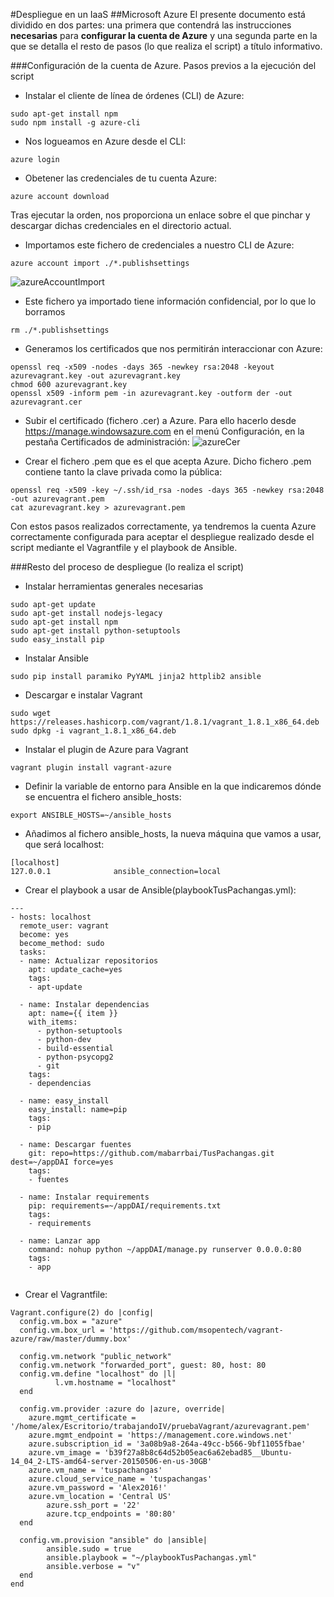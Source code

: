 #Despliegue en un IaaS
##Microsoft Azure
El presente documento está dividido en dos partes: una primera que contendrá las instrucciones **necesarias** para **configurar la cuenta de Azure** y una segunda parte en la que se detalla el resto de pasos (lo que realiza el script) a título informativo.

###Configuración de la cuenta de Azure. Pasos previos a la ejecución del script
* Instalar el cliente de línea de órdenes (CLI) de Azure:
~~~
sudo apt-get install npm
sudo npm install -g azure-cli
~~~

* Nos logueamos en Azure desde el CLI:
~~~
azure login
~~~

* Obetener las credenciales de tu cuenta Azure:
~~~
azure account download
~~~
Tras ejecutar la orden, nos proporciona un enlace sobre el que pinchar y descargar dichas credenciales en el directorio actual.

* Importamos este fichero de credenciales a nuestro CLI de Azure:
~~~
azure account import ./*.publishsettings
~~~
![azureAccountImport](http://i1016.photobucket.com/albums/af281/raperaco/azureAccountImport_zpsnau5ww1e.png)

* Este fichero ya importado tiene información confidencial, por lo que lo borramos
~~~
rm ./*.publishsettings
~~~

* Generamos los certificados que nos permitirán interaccionar con Azure:
~~~
openssl req -x509 -nodes -days 365 -newkey rsa:2048 -keyout azurevagrant.key -out azurevagrant.key
chmod 600 azurevagrant.key
openssl x509 -inform pem -in azurevagrant.key -outform der -out azurevagrant.cer
~~~

* Subir el certificado (fichero .cer) a Azure. Para ello hacerlo desde https://manage.windowsazure.com en el menú Configuración, en la pestaña Certificados de administración:
![azureCer](http://i1016.photobucket.com/albums/af281/raperaco/azureCer_zpsxqfr6spb.png)

* Crear el fichero .pem que es el que acepta Azure. Dicho fichero .pem contiene tanto la clave privada como la pública:
~~~
openssl req -x509 -key ~/.ssh/id_rsa -nodes -days 365 -newkey rsa:2048 -out azurevagrant.pem
cat azurevagrant.key > azurevagrant.pem
~~~


Con estos pasos realizados correctamente, ya tendremos la cuenta Azure correctamente configurada para aceptar el despliegue realizado desde el script mediante el Vagrantfile y el playbook de Ansible.


###Resto del proceso de despliegue (lo realiza el script)
* Instalar herramientas generales necesarias
~~~
sudo apt-get update
sudo apt-get install nodejs-legacy
sudo apt-get install npm
sudo apt-get install python-setuptools
sudo easy_install pip
~~~

* Instalar Ansible
~~~
sudo pip install paramiko PyYAML jinja2 httplib2 ansible
~~~

* Descargar e instalar Vagrant
~~~
sudo wget https://releases.hashicorp.com/vagrant/1.8.1/vagrant_1.8.1_x86_64.deb
sudo dpkg -i vagrant_1.8.1_x86_64.deb
~~~

* Instalar el plugin de Azure para Vagrant
~~~
vagrant plugin install vagrant-azure
~~~

* Definir la variable de entorno para Ansible en la que indicaremos dónde se encuentra el fichero ansible_hosts:
~~~
export ANSIBLE_HOSTS=~/ansible_hosts
~~~

* Añadimos al fichero ansible_hosts, la nueva máquina que vamos a usar, que será localhost:
~~~
[localhost]
127.0.0.1              ansible_connection=local
~~~

* Crear el playbook a usar de Ansible(playbookTusPachangas.yml):
~~~
---
- hosts: localhost
  remote_user: vagrant
  become: yes
  become_method: sudo
  tasks:
  - name: Actualizar repositorios
    apt: update_cache=yes
    tags: 
    - apt-update
        
  - name: Instalar dependencias
    apt: name={{ item }}
    with_items:
      - python-setuptools
      - python-dev
      - build-essential
      - python-psycopg2
      - git
    tags:
    - dependencias
    
  - name: easy_install
    easy_install: name=pip
    tags:
    - pip
    
  - name: Descargar fuentes
    git: repo=https://github.com/mabarrbai/TusPachangas.git dest=~/appDAI force=yes
    tags:
    - fuentes
    
  - name: Instalar requirements
    pip: requirements=~/appDAI/requirements.txt
    tags:
    - requirements
    
  - name: Lanzar app
    command: nohup python ~/appDAI/manage.py runserver 0.0.0.0:80
    tags:
    - app
    
~~~

* Crear el Vagrantfile:
~~~
Vagrant.configure(2) do |config|
  config.vm.box = "azure"
  config.vm.box_url = 'https://github.com/msopentech/vagrant-azure/raw/master/dummy.box'
  
  config.vm.network "public_network"
  config.vm.network "forwarded_port", guest: 80, host: 80
  config.vm.define "localhost" do |l|
          l.vm.hostname = "localhost"
  end
  
  config.vm.provider :azure do |azure, override|
  	azure.mgmt_certificate = '/home/alex/Escritorio/trabajandoIV/pruebaVagrant/azurevagrant.pem'
  	azure.mgmt_endpoint = 'https://management.core.windows.net'
  	azure.subscription_id = '3a08b9a8-264a-49cc-b566-9bf11055fbae'
  	azure.vm_image = 'b39f27a8b8c64d52b05eac6a62ebad85__Ubuntu-14_04_2-LTS-amd64-server-20150506-en-us-30GB'
  	azure.vm_name = 'tuspachangas'
  	azure.cloud_service_name = 'tuspachangas'
  	azure.vm_password = 'Alex2016!'
  	azure.vm_location = 'Central US' 
        azure.ssh_port = '22'
        azure.tcp_endpoints = '80:80'
  end
  
  config.vm.provision "ansible" do |ansible|
        ansible.sudo = true
        ansible.playbook = "~/playbookTusPachangas.yml"
        ansible.verbose = "v"
  end
end
~~~
